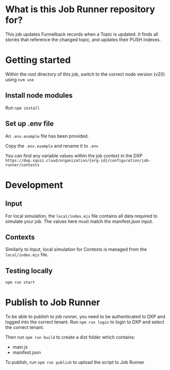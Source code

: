 # What is this Job Runner repository for?
This job updates Funnelback records when a Topic is updated. It finds all stories that reference the changed topic, and updates their PUSH indexes.

# Getting started
Within the root directory of this job, switch to the correct node version (v20) using `nvm use`

## Install node modules

Run `npm install`

## Set up .env file

An `.env.example` file has been provided.

Copy the `.env.example` and rename it to `.env`

You can find any variable values within the job context in the DXP
`https://dxp.squiz.cloud/organization/{org-id}/configuration/job-runner/contexts`

# Development
## Input
For local simulation, the `local/index.mjs` file contains all data required to simulate your job. The values here must match the manifest.json input.

## Contexts
Similarly to Input, local simulation for Contexts is managed from the `local/index.mjs` file.

## Testing locally

`npm run start`


# Publish to Job Runner

To be able to publish to job runner, you need to be authenticated to DXP and logged into the correct tenant.
Run `npm run login` to login to DXP and select the correct tenant.

Then run `npm run build` to create a dist folder which contains:
- main.js
- manifest.json

To publish, run `npm run publish` to upload the script to Job Runner
